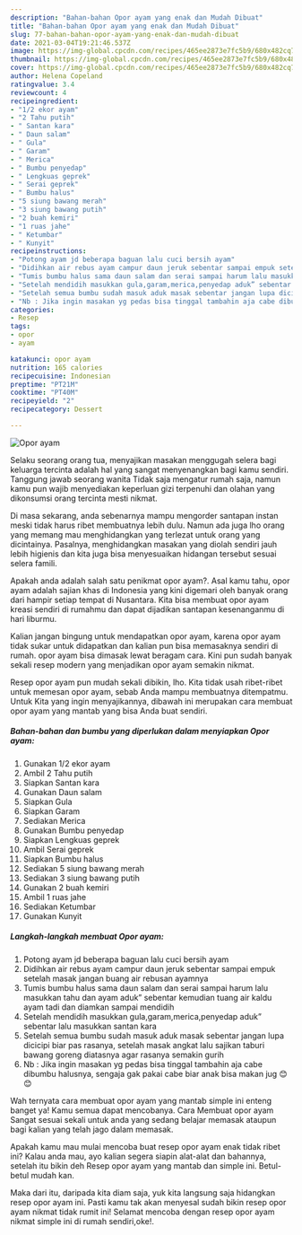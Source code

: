 ```yaml
---
description: "Bahan-bahan Opor ayam yang enak dan Mudah Dibuat"
title: "Bahan-bahan Opor ayam yang enak dan Mudah Dibuat"
slug: 77-bahan-bahan-opor-ayam-yang-enak-dan-mudah-dibuat
date: 2021-03-04T19:21:46.537Z
image: https://img-global.cpcdn.com/recipes/465ee2873e7fc5b9/680x482cq70/opor-ayam-foto-resep-utama.jpg
thumbnail: https://img-global.cpcdn.com/recipes/465ee2873e7fc5b9/680x482cq70/opor-ayam-foto-resep-utama.jpg
cover: https://img-global.cpcdn.com/recipes/465ee2873e7fc5b9/680x482cq70/opor-ayam-foto-resep-utama.jpg
author: Helena Copeland
ratingvalue: 3.4
reviewcount: 4
recipeingredient:
- "1/2 ekor ayam"
- "2 Tahu putih"
- " Santan kara"
- " Daun salam"
- " Gula"
- " Garam"
- " Merica"
- " Bumbu penyedap"
- " Lengkuas geprek"
- " Serai geprek"
- " Bumbu halus"
- "5 siung bawang merah"
- "3 siung bawang putih"
- "2 buah kemiri"
- "1 ruas jahe"
- " Ketumbar"
- " Kunyit"
recipeinstructions:
- "Potong ayam jd beberapa baguan lalu cuci bersih ayam"
- "Didihkan air rebus ayam campur daun jeruk sebentar sampai empuk setelah masak jangan buang air rebusan ayamnya"
- "Tumis bumbu halus sama daun salam dan serai sampai harum lalu masukkan tahu dan ayam aduk” sebentar kemudian tuang air kaldu ayam tadi dan diamkan sampai mendidih"
- "Setelah mendidih masukkan gula,garam,merica,penyedap aduk” sebentar lalu masukkan santan kara"
- "Setelah semua bumbu sudah masuk aduk masak sebentar jangan lupa dicicipi biar pas rasanya, setelah masak angkat lalu sajikan taburi bawang goreng diatasnya agar rasanya semakin gurih"
- "Nb : Jika ingin masakan yg pedas bisa tinggal tambahin aja cabe dibumbu halusnya, sengaja gak pakai cabe biar anak bisa makan jug 😊😊"
categories:
- Resep
tags:
- opor
- ayam

katakunci: opor ayam 
nutrition: 165 calories
recipecuisine: Indonesian
preptime: "PT21M"
cooktime: "PT40M"
recipeyield: "2"
recipecategory: Dessert

---
```



![Opor ayam](https://img-global.cpcdn.com/recipes/465ee2873e7fc5b9/680x482cq70/opor-ayam-foto-resep-utama.jpg)

Selaku seorang orang tua, menyajikan masakan menggugah selera bagi keluarga tercinta adalah hal yang sangat menyenangkan bagi kamu sendiri. Tanggung jawab seorang  wanita Tidak saja mengatur rumah saja, namun kamu pun wajib menyediakan keperluan gizi terpenuhi dan olahan yang dikonsumsi orang tercinta mesti nikmat.

Di masa  sekarang, anda sebenarnya mampu mengorder santapan instan meski tidak harus ribet membuatnya lebih dulu. Namun ada juga lho orang yang memang mau menghidangkan yang terlezat untuk orang yang dicintainya. Pasalnya, menghidangkan masakan yang diolah sendiri jauh lebih higienis dan kita juga bisa menyesuaikan hidangan tersebut sesuai selera famili. 



Apakah anda adalah salah satu penikmat opor ayam?. Asal kamu tahu, opor ayam adalah sajian khas di Indonesia yang kini digemari oleh banyak orang dari hampir setiap tempat di Nusantara. Kita bisa membuat opor ayam kreasi sendiri di rumahmu dan dapat dijadikan santapan kesenanganmu di hari liburmu.

Kalian jangan bingung untuk mendapatkan opor ayam, karena opor ayam tidak sukar untuk didapatkan dan kalian pun bisa memasaknya sendiri di rumah. opor ayam bisa dimasak lewat beragam cara. Kini pun sudah banyak sekali resep modern yang menjadikan opor ayam semakin nikmat.

Resep opor ayam pun mudah sekali dibikin, lho. Kita tidak usah ribet-ribet untuk memesan opor ayam, sebab Anda mampu membuatnya ditempatmu. Untuk Kita yang ingin menyajikannya, dibawah ini merupakan cara membuat opor ayam yang mantab yang bisa Anda buat sendiri.

<!--inarticleads1-->

##### Bahan-bahan dan bumbu yang diperlukan dalam menyiapkan Opor ayam:

1. Gunakan 1/2 ekor ayam
1. Ambil 2 Tahu putih
1. Siapkan  Santan kara
1. Gunakan  Daun salam
1. Siapkan  Gula
1. Siapkan  Garam
1. Sediakan  Merica
1. Gunakan  Bumbu penyedap
1. Siapkan  Lengkuas geprek
1. Ambil  Serai geprek
1. Siapkan  Bumbu halus
1. Sediakan 5 siung bawang merah
1. Sediakan 3 siung bawang putih
1. Gunakan 2 buah kemiri
1. Ambil 1 ruas jahe
1. Sediakan  Ketumbar
1. Gunakan  Kunyit




<!--inarticleads2-->

##### Langkah-langkah membuat Opor ayam:

1. Potong ayam jd beberapa baguan lalu cuci bersih ayam
1. Didihkan air rebus ayam campur daun jeruk sebentar sampai empuk setelah masak jangan buang air rebusan ayamnya
1. Tumis bumbu halus sama daun salam dan serai sampai harum lalu masukkan tahu dan ayam aduk” sebentar kemudian tuang air kaldu ayam tadi dan diamkan sampai mendidih
1. Setelah mendidih masukkan gula,garam,merica,penyedap aduk” sebentar lalu masukkan santan kara
1. Setelah semua bumbu sudah masuk aduk masak sebentar jangan lupa dicicipi biar pas rasanya, setelah masak angkat lalu sajikan taburi bawang goreng diatasnya agar rasanya semakin gurih
1. Nb : Jika ingin masakan yg pedas bisa tinggal tambahin aja cabe dibumbu halusnya, sengaja gak pakai cabe biar anak bisa makan jug 😊😊




Wah ternyata cara membuat opor ayam yang mantab simple ini enteng banget ya! Kamu semua dapat mencobanya. Cara Membuat opor ayam Sangat sesuai sekali untuk anda yang sedang belajar memasak ataupun bagi kalian yang telah jago dalam memasak.

Apakah kamu mau mulai mencoba buat resep opor ayam enak tidak ribet ini? Kalau anda mau, ayo kalian segera siapin alat-alat dan bahannya, setelah itu bikin deh Resep opor ayam yang mantab dan simple ini. Betul-betul mudah kan. 

Maka dari itu, daripada kita diam saja, yuk kita langsung saja hidangkan resep opor ayam ini. Pasti kamu tak akan menyesal sudah bikin resep opor ayam nikmat tidak rumit ini! Selamat mencoba dengan resep opor ayam nikmat simple ini di rumah sendiri,oke!.

